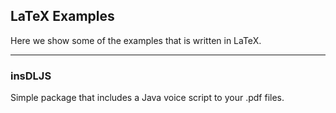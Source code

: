 ## LaTeX Examples

Here we show some of the examples that is written in LaTeX.

---

### insDLJS

Simple package that includes a Java voice script to your .pdf files.
